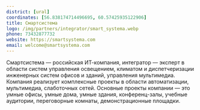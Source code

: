 ```yaml
---
district: [ural]
coordinates: [56.838174714496695, 60.57425935122906]
title: Смартсистема
logo: /img/partners/integrator/smart_systema.webp
phone: 73432877732
website: https://smartsystema.com
email: welcome@smartsystema.com
---
```


Смартсистема — российская ИТ-компания, интегратор — эксперт в области систем управления освещением, климатом и диспетчеризации инженерных систем офисов и зданий, управления мультимедиа. Компания реализует комплексные проекты в области автоматизации, мультимедиа, слаботочных сетей. Основные проекты компании — это умные офисы, умные дома, умные здания, конференц-залы, учебные аудитории, переговорные комнаты, демонстрационные площадки.
